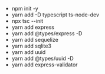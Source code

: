 - npm init -y
- yarn add -D typescript ts-node-dev
- npx tsc --init
- yarn add express
- yarn add @types/express -D
- yarn add sequelize
- yarn add sqlite3
- yarn add uuid
- yarn add @types/uuid -D
- yarn add express-validator
